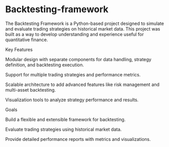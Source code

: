 # Backtesting-framework
The Backtesting Framework is a Python-based project designed to simulate and evaluate trading strategies on historical market data. This project was built as a way to develop understanding and experience useful for quantitative finance.

Key Features

Modular design with separate components for data handling, strategy definition, and backtesting execution.

Support for multiple trading strategies and performance metrics.

Scalable architecture to add advanced features like risk management and multi-asset backtesting.

Visualization tools to analyze strategy performance and results.

Goals

Build a flexible and extensible framework for backtesting.

Evaluate trading strategies using historical market data.

Provide detailed performance reports with metrics and visualizations.
